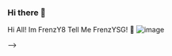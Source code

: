 ### Hi there 👋
Hi All! Im FrenzY8 Tell Me FrenzYSG! 👋
![image](https://user-images.githubusercontent.com/75056113/110418108-7a165d80-80c9-11eb-8473-3d1f45d786ab.png)

-->
